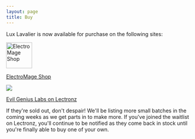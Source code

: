 ```yaml
---
layout: page
title: Buy
---
```


Lux Lavalier is now available for purchase on the following sites:

  <a href="https://shop.electromage.com/products/lux-lavalier"><img src="https://cdn.shopify.com/s/files/1/0608/7412/9628/files/EM_SIMPLIFIED_transparent_600w_602ebbf6-739a-47ed-a654-4b97e92dff9a_70x.png?v=1636579272" alt="ElectroMage Shop" width="70"></a>
  
  [ElectroMage Shop](https://shop.electromage.com/products/lux-lavalier)

  <a href="https://lectronz.com/products/lux-lavalier-wearable-light-art-pendant" alt="Buy it on Lectronz"><img src="https://lectronz-images.b-cdn.net/static/badges/buy-it-on-lectronz-small.png" /></a>
  
  [Evil Genius Labs on Lectronz](https://lectronz.com/products/lux-lavalier-wearable-light-art-pendant)

If they're sold out, don't despair!  We'll be listing more small batches in the coming weeks as we get parts in to make more.  If you've joined the waitlist on Lectronz, you'll continue to be notified as they come back in stock until you're finally able to buy one of your own.
